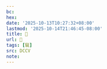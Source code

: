 ```yaml
---
bc:
hex:
date: '2025-10-13T10:27:32+08:00'
lastmod: '2025-10-14T21:46:45-08:00'
title: 􅎷
url: 􅎷
tags: [駳]
src: DCCV
note:
---
```

